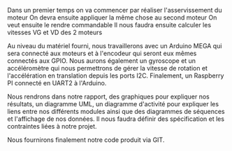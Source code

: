 
Dans un premier temps on va commencer par réaliser l'asservissement du moteur 
On devra ensuite appliquer la même chose au second moteur 
On veut ensuite le rendre commandable
Il nous faudra ensuite calculer les vitesses VG et VD des 2 moteurs 


Au niveau du matériel fourni, nous travaillerons avec un Arduino MEGA qui sera connecté aux moteurs et à l'encodeur qui seront eux mêmes connectés aux GPIO. 
Nous aurons également un gyroscope et un accéléromètre qui nous permettrons de gérer la vitesse de rotation et l'accélération en translation depuis les ports I2C. 
Finalement, un Raspberry PI connecté en UART2 à l'Arduino. 

Nous rendrons dans notre rapport, des graphiques pour expliquer nos résultats, un diagramme UML, un diagramme d'activité pour expliquer les liens entre nos différents modules ainsi que des diagrammes de séquences et l'affichage de nos données. 
Il nous faudra définir des spécification et les contraintes liées à notre projet. 

Nous fournirons finalement notre code produit via GIT. 
